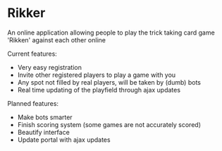 Rikker
======

An online application allowing people to play the trick taking card game 'Rikken' against each other online

Current features:
* Very easy registration
* Invite other registered players to play a game with you
* Any spot not filled by real players, will be taken by (dumb) bots
* Real time updating of the playfield through ajax updates

Planned features:
* Make bots smarter
* Finish scoring system (some games are not accurately scored)
* Beautify interface
* Update portal with ajax updates
